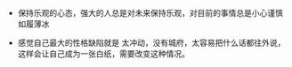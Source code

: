 * 保持乐观的心态，强大的人总是对未来保持乐观，对目前的事情总是小心谨慎如履薄冰

* 感觉自己最大的性格缺陷就是 太冲动，没有城府，太容易把什么话都往外说，这样会让自己成为一张白纸，需要改变这种情况。